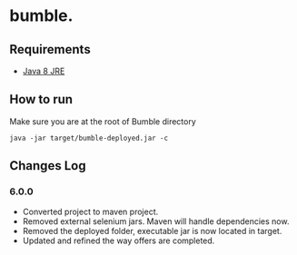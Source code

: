# bumble.

## Requirements
- [Java 8 JRE](http://www.oracle.com/technetwork/java/javase/downloads/jre8-downloads-2133155.html)

## How to run

Make sure you are at the root of Bumble directory
```shell
java -jar target/bumble-deployed.jar -c
```

## Changes Log

### 6.0.0
- Converted project to maven project.
- Removed external selenium jars. Maven will handle dependencies now.
- Removed the deployed folder, executable jar is now located in target.
- Updated and refined the way offers are completed.